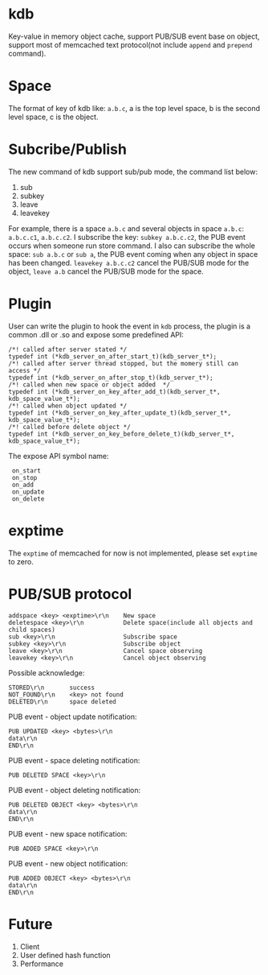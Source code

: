 # kdb
Key-value in memory object cache, support PUB/SUB event base on object, support most of memcached text protocol(not include `append` and `prepend` command).

# Space
The format of key of kdb like: `a.b.c`, a is the top level space, b is the second level space, c is the object.

# Subcribe/Publish
The new command of kdb support sub/pub mode, the command list below:   
1. sub  
2. subkey   
3. leave   
4. leavekey   

For example, there is a space `a.b.c` and several objects in space `a.b.c`: `a.b.c.c1`, `a.b.c.c2`. I subscribe the key: `subkey a.b.c.c2`, the PUB event occurs when someone run store command. I also can subscribe the whole space: `sub a.b.c` or `sub a`, the PUB event coming when any object in space has been changed.
`leavekey a.b.c.c2` cancel the PUB/SUB mode for the object, `leave a.b` cancel the PUB/SUB mode for the space.

# Plugin
User can write the plugin to hook the event in `kdb` process, the plugin is a common .dll or .so and expose some predefined API:

	/*! called after server stated */
	typedef int (*kdb_server_on_after_start_t)(kdb_server_t*);
	/*! called after server thread stopped, but the momery still can access */
	typedef int (*kdb_server_on_after_stop_t)(kdb_server_t*);
	/*! called when new space or object added  */
	typedef int (*kdb_server_on_key_after_add_t)(kdb_server_t*, kdb_space_value_t*);
	/*! called when object updated */
	typedef int (*kdb_server_on_key_after_update_t)(kdb_server_t*, kdb_space_value_t*);
	/*! called before delete object */
	typedef int (*kdb_server_on_key_before_delete_t)(kdb_server_t*, kdb_space_value_t*);

The expose API symbol name:

	 on_start
	 on_stop
	 on_add
	 on_update
	 on_delete


# exptime
The `exptime` of memcached for now is not implemented, please set `exptime` to zero.

# PUB/SUB protocol

	addspace <key> <exptime>\r\n    New space
    deletespace <key>\r\n           Delete space(include all objects and child spaces)
	sub <key>\r\n                   Subscribe space
	subkey <key>\r\n                Subscribe object
	leave <key>\r\n                 Cancel space observing
	leavekey <key>\r\n              Cancel object observing

Possible acknowledge:

	STORED\r\n       success
	NOT_FOUND\r\n    <key> not found
	DELETED\r\n      space deleted

PUB event - object update notification:

	PUB UPDATED <key> <bytes>\r\n
	data\r\n
	END\r\n
	
PUB event - space deleting notification:

	PUB DELETED SPACE <key>\r\n

PUB event - object deleting notification:

	PUB DELETED OBJECT <key> <bytes>\r\n
	data\r\n
	END\r\n

PUB event - new space notification:

	PUB ADDED SPACE <key>\r\n

PUB event - new object notification:

	PUB ADDED OBJECT <key> <bytes>\r\n
	data\r\n
	END\r\n

# Future
1. Client
2. User defined hash function
3. Performance